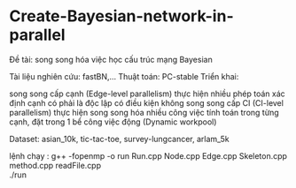 # Create-Bayesian-network-in-parallel
Đề tài: song song hóa việc học cấu trúc mạng Bayesian

Tài liệu nghiên cứu: fastBN,...
Thuật toán: PC-stable
Triển khai: 
        
song song cấp cạnh (Edge-level parallelism) thực hiện nhiều phép toán xác định cạnh có phải là độc lập có điều kiện không
song song cấp CI (CI-level parallelism) thực hiện song song hóa nhiều công việc tính toán trong từng cạnh, đặt trong 1 bể công việc động (Dynamic workpool)

Dataset: asian_10k, tic-tac-toe, survey-lungcancer, arlam_5k

lệnh chạy : g++ -fopenmp -o run Run.cpp Node.cpp Edge.cpp Skeleton.cpp method.cpp readFile.cpp      
            ./run  
